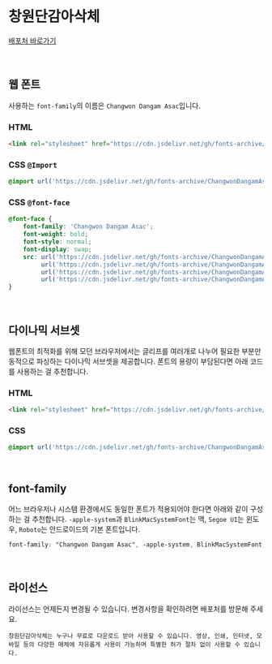 # 창원단감아삭체

[배포처 바로가기](https://www.changwon.go.kr/cwportal/depart.web)

&nbsp;

## 웹 폰트

사용하는 `font-family`의 이름은 `Changwon Dangam Asac`입니다.

### HTML

```html
<link rel="stylesheet" href="https://cdn.jsdelivr.net/gh/fonts-archive/ChangwonDangamAsac/ChangwonDangamAsac.css" type="text/css"/>
```

### CSS `@Import`

```css
@import url('https://cdn.jsdelivr.net/gh/fonts-archive/ChangwonDangamAsac/ChangwonDangamAsac.css');
```

### CSS `@font-face`

```css
@font-face {
    font-family: 'Changwon Dangam Asac';
    font-weight: bold;
    font-style: normal;
    font-display: swap;
    src: url('https://cdn.jsdelivr.net/gh/fonts-archive/ChangwonDangamAsac/ChangwonDangamAsac.woff2') format('woff2'),
         url('https://cdn.jsdelivr.net/gh/fonts-archive/ChangwonDangamAsac/ChangwonDangamAsac.woff') format('woff'),
         url('https://cdn.jsdelivr.net/gh/fonts-archive/ChangwonDangamAsac/ChangwonDangamAsac.otf') format('opentype'),
         url('https://cdn.jsdelivr.net/gh/fonts-archive/ChangwonDangamAsac/ChangwonDangamAsac.ttf') format('truetype');
}
```

&nbsp;

## 다이나믹 서브셋

웹폰트의 최적화를 위해 모던 브라우저에서는 글리프를 여러개로 나누어 필요한 부분만 동적으로 파싱하는 다이나믹 서브셋을 제공합니다. 폰트의 용량이 부담된다면 아래 코드를 사용하는 걸 추천합니다.

### HTML

```html
<link rel="stylesheet" href="https://cdn.jsdelivr.net/gh/fonts-archive/ChangwonDangamAsac/subsets/ChangwonDangamAsac-dynamic-subset.css" type="text/css"/>
```

### CSS

```css
@import url('https://cdn.jsdelivr.net/gh/fonts-archive/ChangwonDangamAsac/subsets/ChangwonDangamAsac-dynamic-subset.css');
```

&nbsp;

## font-family

어느 브라우저나 시스템 환경에서도 동일한 폰트가 적용되어야 한다면 아래와 같이 구성하는 걸 추천합니다. `-apple-system`과 `BlinkMacSystemFont`는 맥, `Segoe UI`는 윈도우, `Roboto`는 안드로이드의 기본 폰트입니다.


```css
font-family: "Changwon Dangam Asac", -apple-system, BlinkMacSystemFont, "Segoe UI", Roboto, Oxygen, Ubuntu, Cantarell, "Open Sans", "Helvetica Neue", sans-serif;
```

&nbsp;

## 라이선스

라이선스는 언제든지 변경될 수 있습니다. 변경사항을 확인하려면 배포처를 방문해 주세요.

```
창원단감아삭체는 누구나 무료로 다운로드 받아 사용할 수 있습니다. 영상, 인쇄, 인터넷, 모바일 등의 다양한 매체에 자유롭게 사용이 가능하며 특별한 허가 절차 없이 사용할 수 있습니다.
```
